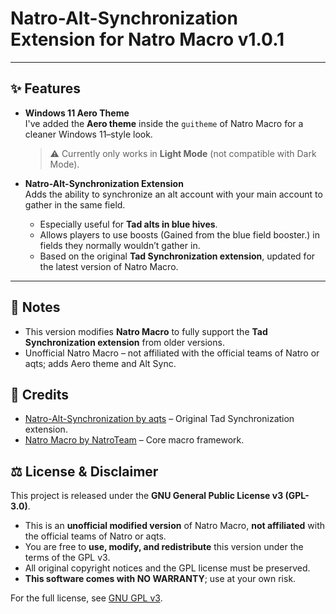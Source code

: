 # Natro-Alt-Synchronization Extension for Natro Macro v1.0.1

---

## ✨ Features  


- **Windows 11 Aero Theme**  
  I've added the **Aero theme** inside the `guitheme` of Natro Macro for a cleaner Windows 11–style look.  
  > ⚠️ Currently only works in **Light Mode** (not compatible with Dark Mode).  


- **Natro-Alt-Synchronization Extension**  
  Adds the ability to synchronize an alt account with your main account to gather in the same field.  
  - Especially useful for **Tad alts in blue hives**.  
  - Allows players to use boosts (Gained from the blue field booster.) in fields they normally wouldn’t gather in.  
  - Based on the original **Tad Synchronization extension**, updated for the latest version of Natro Macro.  
---

## 📝 Notes  

- This version modifies **Natro Macro** to fully support the **Tad Synchronization extension** from older versions.  
- Unofficial Natro Macro – not affiliated with the official teams of Natro or aqts; adds Aero theme and Alt Sync.
## 🙌 Credits  

- [Natro-Alt-Synchronization by aqts](https://github.com/aqts-aqts/Natro-Alt-Synchronization) – Original Tad Synchronization extension.  
- [Natro Macro by NatroTeam](https://github.com/NatroTeam/NatroMacro) – Core macro framework.  

## ⚖️ License & Disclaimer

This project is released under the **GNU General Public License v3 (GPL-3.0)**.  
- This is an **unofficial modified version** of Natro Macro, **not affiliated** with the official teams of Natro or aqts.  
- You are free to **use, modify, and redistribute** this version under the terms of the GPL v3.  
- All original copyright notices and the GPL license must be preserved.  
- **This software comes with NO WARRANTY**; use at your own risk.

For the full license, see [GNU GPL v3](https://www.gnu.org/licenses/gpl-3.0.en.html).
